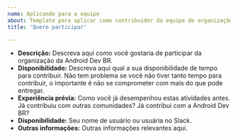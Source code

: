 ```yaml
---
name: Aplicando para a equipe
about: Template para aplicar como contribuidor da equipe de organização da Android Dev BR
title: 'Quero participar'

---
```


* **Descrição:** Descreva aqui como você gostaria de participar da organização da Android Dev BR.
* **Disponibilidade:** Descreva aqui qual a sua disponibilidade de tempo para contribuir. Não tem problema se você não tiver tanto tempo para contribuir, o importante é não se comprometer com mais do que pode entregar. 
* **Experiência prévia:** Como você já desempenhou estas atividades antes. Já contribuiu com outras comunidades? Já contribui com a Android Dev BR? 
* **Disponibilidade:** Seu nome de usuário ou usuária no Slack.
* **Outras informações:** Outras informações relevantes aqui.
